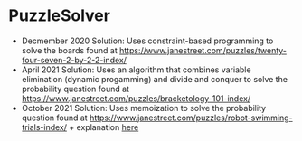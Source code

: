 # PuzzleSolver
* Decmember 2020 Solution: Uses constraint-based programming to solve the boards found at https://www.janestreet.com/puzzles/twenty-four-seven-2-by-2-2-index/
* April 2021 Solution: Uses an algorithm that combines variable elimination (dynamic progamming) and divide and conquer to solve the probability question found at https://www.janestreet.com/puzzles/bracketology-101-index/
* October 2021 Solution: Uses memoization to solve the probability question found at https://www.janestreet.com/puzzles/robot-swimming-trials-index/ + explanation [here](october2021.md)
